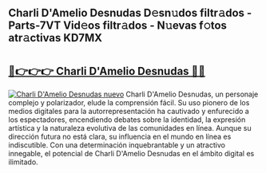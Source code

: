 ## Charli D'Amelio Desnudas D𝚎sn𝚞dos filtr𝚊dos - Parts-7VT Vid𝚎os filtr𝚊dos - N𝚞evas f𝚘tos atr𝚊ctivas KD7MX

# <h2><a href="http://mb48mmy.tromn.icu/?c=Charli+D%27Amelio+Desnudas">🔗👉👉👉 Charli D'Amelio Desnudas 🔗🔗</a></h2>

[![Charli D'Amelio Desnudas nuevo](https://i.imgur.com/pEAQMta.gif)](http://mb48mmy.tromn.icu/?c=Charli+D%27Amelio+Desnudas)
Charli D'Amelio Desnudas, un personaje complejo y polarizador, elude la comprensión fácil. Su uso pionero de los medios digitales para la autorrepresentación ha cautivado y enfurecido a los espectadores, encendiendo debates sobre la identidad, la expresión artística y la naturaleza evolutiva de las comunidades en línea. Aunque su dirección futura no está clara, su influencia en el mundo en línea es indiscutible. Con una determinación inquebrantable y un atractivo innegable, el potencial de Charli D'Amelio Desnudas en el ámbito digital es ilimitado.
